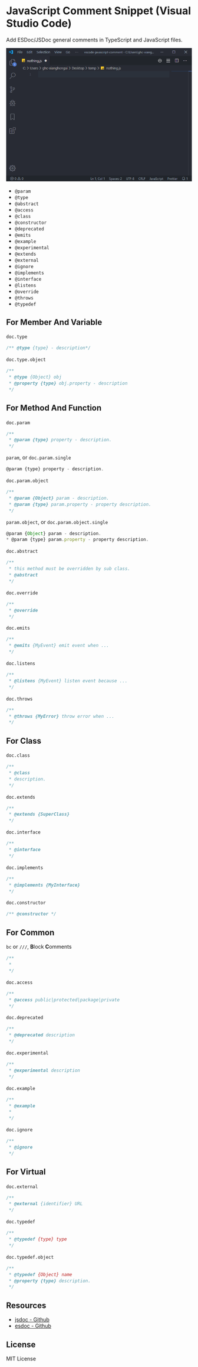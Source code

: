 # JavaScript Comment Snippet (Visual Studio Code)

Add ESDoc/JSDoc general comments in TypeScript and JavaScript files.

![JavaScript Comment Snippet](https://raw.githubusercontent.com/caringrun/assets/master/vscode-javascript-comment.gif)

- `@param`
- `@type`
- `@abstract`
- `@access`
- `@class`
- `@constructor`
- `@deprecated`
- `@emits`
- `@example`
- `@experimental`
- `@extends`
- `@external`
- `@ignore`
- `@implements`
- `@interface`
- `@listens`
- `@override`
- `@throws`
- `@typedef`

## For Member And Variable

`doc.type`

```javascript
/** @type {type} - description*/
```

`doc.type.object`

```javascript
/**
 * @type {Object} obj
 * @property {type} obj.property - description
 */
```


## For Method And Function

`doc.param`

```javascript
/**
 * @param {type} property - description.
 */
```

`param`, or `doc.param.single`

```javascript
@param {type} property - description.
```

`doc.param.object`

```javascript
/**
 * @param {Object} param - description.
 * @param {type} param.property - property description.
 */
```

`param.object`, or `doc.param.object.single`

```javascript
@param {Object} param - description.
* @param {type} param.property - property description.
```


`doc.abstract`

```javascript
/**
 * this method must be overridden by sub class.
 * @abstract
 */
```

`doc.override`

```javascript
/**
 * @override
 */
```

`doc.emits`

```javascript
/**
 * @emits {MyEvent} emit event when ...
 */
```

`doc.listens`

```javascript
/**
 * @listens {MyEvent} listen event because ...
 */
```

`doc.throws`

```javascript
/**
 * @throws {MyError} throw error when ...
 */
```

## For Class

`doc.class `

```javascript
/**
 * @class
 * description.
 */
```

`doc.extends`

```javascript
/**
 * @extends {SuperClass}
 */
```

`doc.interface`

```javascript
/**
 * @interface
 */
```

`doc.implements`

```javascript
/**
 * @implements {MyInterface}
 */
```

`doc.constructor`

```javascript
/** @constructor */
```

## For Common

`bc` or `///`, **B**lock **C**omments

```javascript
/**
 *
 */
```

`doc.access`

```javascript
/**
 * @access public|protected|package|private
 */
```

`doc.deprecated`

```javascript
/**
 * @deprecated description
 */
```

`doc.experimental`

```javascript
/**
 * @experimental description
 */
```

`doc.example`

```javascript
/**
 * @example
 *
 */
```

`doc.ignore`

```javascript
/**
 * @ignore
 */
```


## For Virtual

`doc.external`

```javascript
/**
 * @external {identifier} URL
 */
```

`doc.typedef`

```javascript
/**
 * @typedef {type} type
 */
```

`doc.typedef.object`

```javascript
/**
 * @typedef {Object} name
 * @property {type} description.
 */
```

## Resources

- [jsdoc - Github](https://github.com/jsdoc/jsdoc)
- [esdoc - Github](https://github.com/esdoc/esdoc)

## License

MIT License
